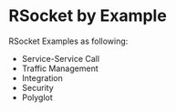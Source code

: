 RSocket by Example
==================

RSocket Examples as following:

* Service-Service Call
* Traffic Management
* Integration
* Security
* Polyglot

